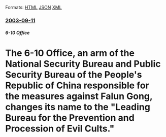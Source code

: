 
Formats: [HTML](/news/2003/09/11/the-6-10-office-an-arm-of-the-national-security-bureau-and-public-security-bureau-of-the-people-s-republic-of-china-responsible-for-the-me.html)  [JSON](/news/2003/09/11/the-6-10-office-an-arm-of-the-national-security-bureau-and-public-security-bureau-of-the-people-s-republic-of-china-responsible-for-the-me.json)  [XML](/news/2003/09/11/the-6-10-office-an-arm-of-the-national-security-bureau-and-public-security-bureau-of-the-people-s-republic-of-china-responsible-for-the-me.xml)  

### [2003-09-11](/news/2003/09/11/index.md)

##### 6-10 Office
#  The 6-10 Office, an arm of the National Security Bureau and Public Security Bureau of the People's Republic of China responsible for the measures against Falun Gong, changes its name to the "Leading Bureau for the Prevention and Procession of Evil Cults."




